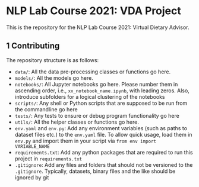 # NLP Lab Course 2021: VDA Project
This is the repository for the NLP Lab Course 2021: Virtual Dietary Advisor.

## 1 Contributing
The repository structure is as follows:
 * `data/`: All the data pre-processing classes or functions go here.
 * `models/`: All the models go here.
 * `notebooks/`: All Jupyter notebooks go here. Please number them in ascending order, i.e., `xx_notebook_name.ipynb`, with leading zeros. Also, introduce subfolders for a logical clustering of the notebooks
 * `scripts/`: Any shell or Python scripts that are supposed to be run from the commandline go here
 * `tests/`: Any tests to ensure or debug program functionality go here
 * `utils/`: All the helper classes or functions go here.
 * `env.yaml` and `env.py`: Add any environment variables (such as paths to dataset files etc.) to the `env.yaml` file. To allow quick usage, load them in `env.py` and import them in your script via `from env import VARIABLE_NAME`
 * `requirements.txt`: Add any python packages that are required to run this project in `requirements.txt`
 * `.gitignore`: Add any files and folders that should not be versioned to the `.gitignore`. Typically, datasets, binary files and the like should be ignored by git
